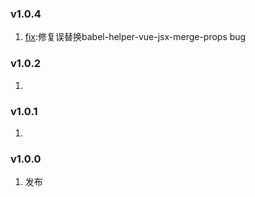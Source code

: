 ### v1.0.4
1. [fix]:修复误替换babel-helper-vue-jsx-merge-props bug
### v1.0.2
1. [update]:修改依赖关系
### v1.0.1
1. [fix]:修复querySelector选择器前缀没有被替换问题
### v1.0.0

1. 发布